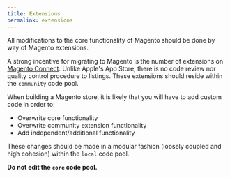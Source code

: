 ```yaml
---
title: Extensions
permalink: extensions
---
```


All modifications to the core functionality of Magento should be done by way of Magento extensions.

A strong incentive for migrating to Magento is the number of extensions on [Magento Connect](www.magentocommerce.com/magento-connect).  Unlike Apple's App Store, there is no code review nor quality control procedure to listings.  These extensions should reside within the `community` code pool.

When building a Magento store, it is likely that you will have to add custom code in order to:

- Overwrite core functionality
- Overwrite community extension functionality
- Add independent/additional functionality

These changes should be made in a modular fashion (loosely coupled and high cohesion) within the `local` code pool.

**Do not edit the `core` code pool.**